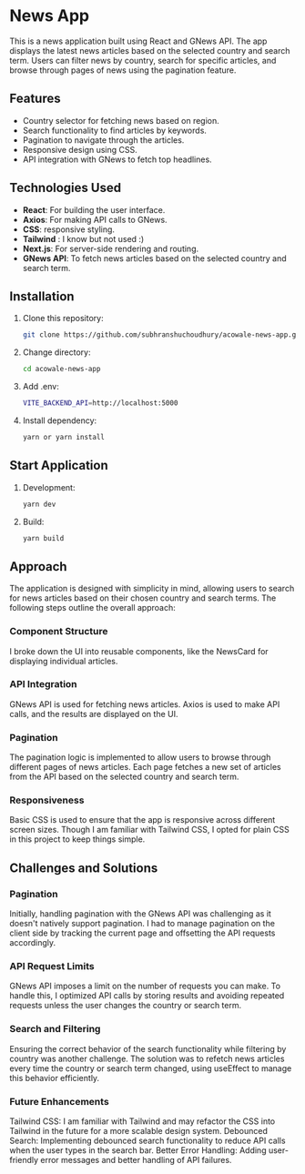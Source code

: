 # News App

This is a news application built using React and GNews API. The app displays the latest news articles based on the selected country and search term. Users can filter news by country, search for specific articles, and browse through pages of news using the pagination feature.

## Features

- Country selector for fetching news based on region.
- Search functionality to find articles by keywords.
- Pagination to navigate through the articles.
- Responsive design using CSS.
- API integration with GNews to fetch top headlines.

## Technologies Used

- **React**: For building the user interface.
- **Axios**: For making API calls to GNews.
- **CSS**: responsive styling.
- **Tailwind** : I know but not used :)
- **Next.js**: For server-side rendering and routing.
- **GNews API**: To fetch news articles based on the selected country and search term.

## Installation

1. Clone this repository:

   ```bash
   git clone https://github.com/subhranshuchoudhury/acowale-news-app.git
   ```

2. Change directory:

   ```bash
   cd acowale-news-app
   ```

3. Add .env:

   ```bash
   VITE_BACKEND_API=http://localhost:5000
   ```

4. Install dependency:

   ```bash
   yarn or yarn install
   ```

## Start Application

1. Development:

   ```bash
   yarn dev
   ```

1. Build:

   ```bash
   yarn build
   ```

## Approach

The application is designed with simplicity in mind, allowing users to search for news articles based on their chosen country and search terms. The following steps outline the overall approach:

### Component Structure

I broke down the UI into reusable components, like the NewsCard for displaying individual articles.

### API Integration

GNews API is used for fetching news articles. Axios is used to make API calls, and the results are displayed on the UI.

### Pagination

The pagination logic is implemented to allow users to browse through different pages of news articles. Each page fetches a new set of articles from the API based on the selected country and search term.

### Responsiveness

Basic CSS is used to ensure that the app is responsive across different screen sizes. Though I am familiar with Tailwind CSS, I opted for plain CSS in this project to keep things simple.

## Challenges and Solutions

### Pagination

Initially, handling pagination with the GNews API was challenging as it doesn't natively support pagination. I had to manage pagination on the client side by tracking the current page and offsetting the API requests accordingly.

### API Request Limits

GNews API imposes a limit on the number of requests you can make. To handle this, I optimized API calls by storing results and avoiding repeated requests unless the user changes the country or search term.

### Search and Filtering

Ensuring the correct behavior of the search functionality while filtering by country was another challenge. The solution was to refetch news articles every time the country or search term changed, using useEffect to manage this behavior efficiently.

### Future Enhancements

Tailwind CSS: I am familiar with Tailwind and may refactor the CSS into Tailwind in the future for a more scalable design system.
Debounced Search: Implementing debounced search functionality to reduce API calls when the user types in the search bar.
Better Error Handling: Adding user-friendly error messages and better handling of API failures.

